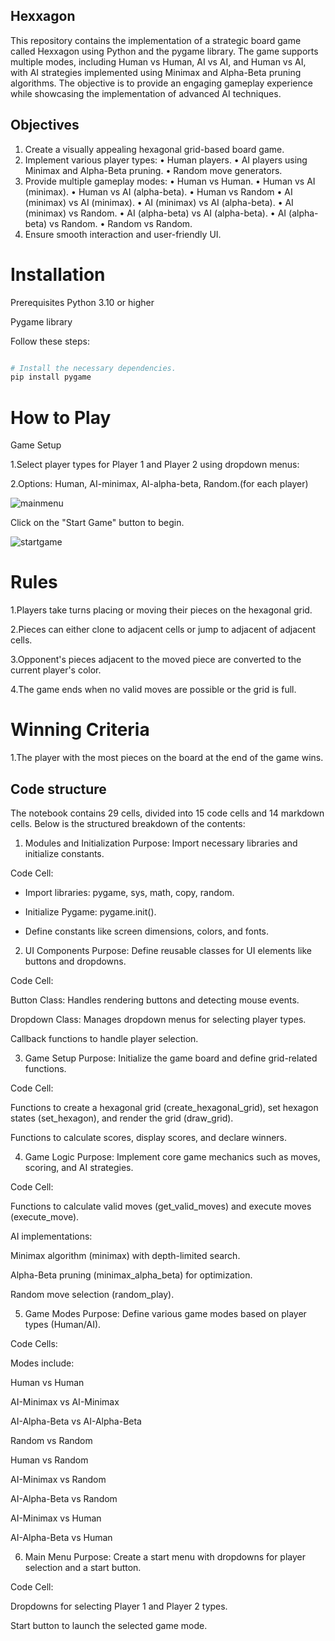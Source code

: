 ## Hexxagon
This repository contains the implementation of a strategic board game
called Hexxagon using Python and the pygame library. The game supports
multiple modes, including Human vs Human, AI vs AI, and Human vs AI, with
AI strategies implemented using Minimax and Alpha-Beta pruning algorithms.
The objective is to provide an engaging gameplay experience while
showcasing the implementation of advanced AI techniques.
## Objectives
1. Create a visually appealing hexagonal grid-based board game.
2. Implement various player types:
• Human players.
• AI players using Minimax and Alpha-Beta pruning.
• Random move generators.
3. Provide multiple gameplay modes:
• Human vs Human.
• Human vs AI (minimax).
• Human vs AI (alpha-beta).
• Human vs Random
• AI (minimax) vs AI (minimax).
• AI (minimax) vs AI (alpha-beta).
• AI (minimax) vs Random.
• AI (alpha-beta) vs AI (alpha-beta).
• AI (alpha-beta) vs Random.
• Random vs Random.
4. Ensure smooth interaction and user-friendly UI.

# Installation
Prerequisites
Python 3.10 or higher

Pygame library

Follow these steps:

```sh

# Install the necessary dependencies.
pip install pygame

```
# How to Play
Game Setup

1.Select player types for Player 1 and Player 2 using dropdown menus:

2.Options: Human, AI-minimax, AI-alpha-beta, Random.(for each player)

![mainmenu](https://github.com/user-attachments/assets/bd41f0e2-300c-497c-b1ac-05c1eee7deb5)


Click on the "Start Game" button to begin.

![startgame](https://github.com/user-attachments/assets/0837614f-be4e-49b3-9574-e90a44bafa88)

# Rules
1.Players take turns placing or moving their pieces on the hexagonal grid.

2.Pieces can either clone to adjacent cells or jump to adjacent of adjacent cells.

3.Opponent's pieces adjacent to the moved piece are converted to the current player's color.

4.The game ends when no valid moves are possible or the grid is full.

# Winning Criteria
1.The player with the most pieces on the board at the end of the game wins.

## Code structure

The notebook contains 29 cells, divided into 15 code cells and 14 markdown cells. Below is the structured breakdown of the contents:

1. Modules and Initialization
Purpose: Import necessary libraries and initialize constants.

Code Cell:

- Import libraries: pygame, sys, math, copy, random.

- Initialize Pygame: pygame.init().

- Define constants like screen dimensions, colors, and fonts.

2. UI Components
Purpose: Define reusable classes for UI elements like buttons and dropdowns.

Code Cell:

Button Class: Handles rendering buttons and detecting mouse events.

Dropdown Class: Manages dropdown menus for selecting player types.

Callback functions to handle player selection.

3. Game Setup
Purpose: Initialize the game board and define grid-related functions.

Code Cell:

Functions to create a hexagonal grid (create_hexagonal_grid), set hexagon states (set_hexagon), and render the grid (draw_grid).

Functions to calculate scores, display scores, and declare winners.

4. Game Logic
Purpose: Implement core game mechanics such as moves, scoring, and AI strategies.

Code Cell:

Functions to calculate valid moves (get_valid_moves) and execute moves (execute_move).

AI implementations:

Minimax algorithm (minimax) with depth-limited search.

Alpha-Beta pruning (minimax_alpha_beta) for optimization.

Random move selection (random_play).

5. Game Modes
Purpose: Define various game modes based on player types (Human/AI).

Code Cells:

Modes include:

Human vs Human

AI-Minimax vs AI-Minimax

AI-Alpha-Beta vs AI-Alpha-Beta

Random vs Random

Human vs Random

AI-Minimax vs Random

AI-Alpha-Beta vs Random

AI-Minimax vs Human

AI-Alpha-Beta vs Human

6. Main Menu
Purpose: Create a start menu with dropdowns for player selection and a start button.

Code Cell:

Dropdowns for selecting Player 1 and Player 2 types.

Start button to launch the selected game mode.
